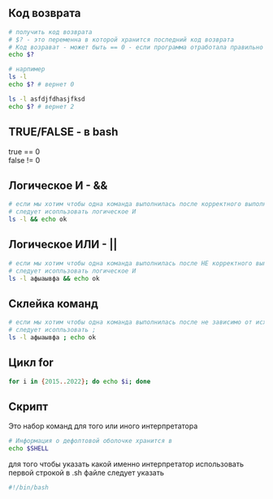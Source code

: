  ## Код возврата
 ```bash
# получить код возврата
# $? - это переменна в которой хранится последний код возврата 
# Код возрават - может быть == 0 - если программа отработала правильно и НЕ!0 если отработала неверно
echo $?

# нарпимер
ls -l
echo $? # вернет 0

ls -l asfdjfdhasjfksd
echo $? # вернет 2
 ```
## TRUE/FALSE - в bash
true == 0   
false != 0

## Логическое И - &&
 ```bash
# если мы хотим чтобы одна команда выполнилась после корректного выполнения предыдущей - 
# следует исопльзовать логическое И
ls -l && echo ok
 ```

## Логическое ИЛИ - ||
 ```bash
# если мы хотим чтобы одна команда выполнилась после НЕ корректного выполнения предыдущей - 
# следует исопльзовать логическое И
ls -l афыаывфа && echo ok
 ```

## Склейка команд
 ```bash
# если мы хотим чтобы одна команда выполнилась после не зависимо от исхода предыдущей - 
# следует исопльзовать ;
ls -l афыаывфа ; echo ok
 ```

## Цикл for
```bash 
for i in {2015..2022}; do echo $i; done
```

## Скрипт
Это набор команд для того или иного интерпретатора
```bash
# Информация о дефолтовой оболочке хранится в
echo $SHELL
```
для того чтобы указать какой именно интерпретатор использовать первой строкой в .sh файле следует указать
```bash
#!/bin/bash
```


